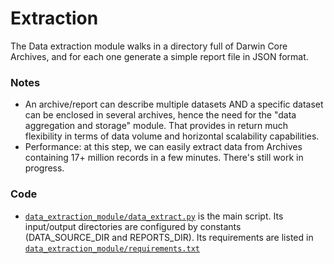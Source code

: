# Extraction

The Data extraction module walks in a directory full of Darwin Core Archives, and for each one generate a simple report file in JSON format.

### Notes

- An archive/report can describe multiple datasets AND a specific dataset can be enclosed in several archives, hence the need for the "data aggregation and storage" module. That provides in return much flexibility in terms of data volume and horizontal scalability capabilities.
- Performance: at this step, we can easily extract data from Archives containing 17+ million records in a few minutes. There's still work in progress.

### Code

- [`data_extraction_module/data_extract.py`](/data_extraction_module/data_extract.py) is the main script. Its input/output directories are configured by constants (DATA_SOURCE_DIR and REPORTS_DIR). Its requirements are listed in [`data_extraction_module/requirements.txt`](/data_extraction_module/requirements.txt)
